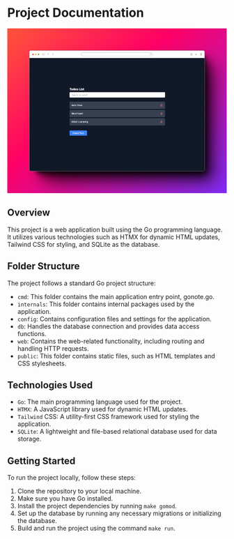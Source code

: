 # Project Documentation

![Screenshot](shot.png)

## Overview

This project is a web application built using the Go programming language. It utilizes various technologies such as HTMX for dynamic HTML updates, Tailwind CSS for styling, and SQLite as the database.

## Folder Structure

The project follows a standard Go project structure:

- `cmd`: This folder contains the main application entry point, gonote.go.
- `internals`: This folder contains internal packages used by the application.
- `config`: Contains configuration files and settings for the application.
- `db`: Handles the database connection and provides data access functions.
- `web`: Contains the web-related functionality, including routing and handling HTTP requests.
- `public`: This folder contains static files, such as HTML templates and CSS stylesheets.

## Technologies Used

- `Go`: The main programming language used for the project.
- `HTMX`: A JavaScript library used for dynamic HTML updates.
- `Tailwind` CSS: A utility-first CSS framework used for styling the application.
- `SQLite`: A lightweight and file-based relational database used for data storage.

## Getting Started

To run the project locally, follow these steps:

1. Clone the repository to your local machine.
2. Make sure you have Go installed.
3. Install the project dependencies by running `make gomod`.
4. Set up the database by running any necessary migrations or initializing the database.
5. Build and run the project using the command `make run`.
